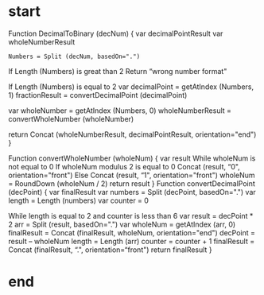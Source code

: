# start

Function DecimalToBinary (decNum) {
var decimalPointResult
var wholeNumberResult

    Numbers = Split (decNum, basedOn=".")

If Length (Numbers) is great than 2
Return “wrong number format"

If Length (Numbers) is equal to 2
var decimalPoint = getAtIndex (Numbers, 1)
fractionResult = convertDecimalPoint (decimalPoint)

var wholeNumber = getAtIndex (Numbers, 0)
wholeNumberResult = convertWholeNumber (wholeNumber)

return Concat (wholeNumberResult, decimalPointResult, orientation="end")
}

Function convertWholeNumber (wholeNum) {
var result
While wholeNum is not equal to 0
If wholeNum modulus 2 is equal to 0
Concat (result, “0", orientation="front")
Else
Concat (result, “1", orientation="front")
wholeNum = RoundDown (wholeNum / 2)
return result
}
Function convertDecimalPoint (decPoint) {
var finalResult
var numbers = Split (decPoint, basedOn=".")
var length = Length (numbers)
var counter = 0

While length is equal to 2 and counter is less than 6
var result = decPoint \* 2
arr = Split (result, basedOn=".")
var wholeNum = getAtIndex (arr, 0)
finalResult = Concat (finalResult, wholeNum, orientation="end")
decPoint = result – wholeNum
length = Length (arr)
counter = counter + 1
finalResult = Concat (finalResult, “.", orientation=“front")
return finalResult
}

# end
